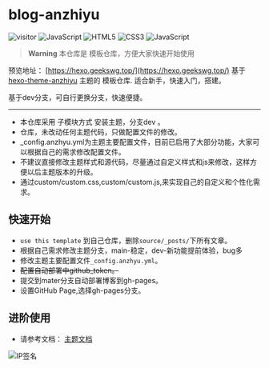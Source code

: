 # blog-anzhiyu

![visitor](https://visitor-badge.laobi.icu/badge?page_id=gavinblog/blog-anzhiyu)
![JavaScript](https://img.shields.io/badge/-Hexo-oringe?style=flat-square&logo=hexo)
![HTML5](https://img.shields.io/badge/-HTML5-E34F26?style=flat-square&logo=html5&logoColor=white)
![CSS3](https://img.shields.io/badge/-CSS3-1572B6?style=flat-square&logo=css3)
![JavaScript](https://img.shields.io/badge/-JavaScript-oringe?style=flat-square&logo=javascript)

> **Warning** 本仓库是 模板仓库，方便大家快速开始使用

预览地址： [https://hexo.geekswg.top/](https://hexo.geekswg.top/)
基于[hexo-theme-anzhiyu](https://github.com/anzhiyu-c/hexo-theme-anzhiyu) 主题的 模板仓库. 适合新手，快速入门，搭建。

基于dev分支，可自行更换分支，快速便捷。

***

* 本仓库采用 子模块方式 安装主题，分支dev 。
* 仓库，未改动任何主题代码，只做配置文件的修改。
* _config.anzhyu.yml为主题主要配置文件，目前已启用了大部分功能，大家可以根据自己的需求修改配置文件。
* 不建议直接修改主题样式和源代码，尽量通过自定义样式和js来修改，这样方便以后主题版本的升级。
* 通过custom/custom.css,custom/custom.js,来实现自己的自定义和个性化需求。

## 快速开始

* `use this template` 到自己仓库，删除`source/_posts/`下所有文章。
* 根据自己需求修改主题分支，main-稳定，dev-新功能提前体验，bug多
* 修改主题主要配置文件`_config.anzhyu.yml`。
* ~~配置自动部署中github_token。~~
* 提交到mater分支自动部署博客到gh-pages。
* 设置GitHub Page,选择gh-pages分支。

## 进阶使用

* 请参考文档： [主题文档](https://hexo.geekswg.top/anzhiyu-docs/)

![IP签名](https://tool.lu/netcard/ "IP信息")
